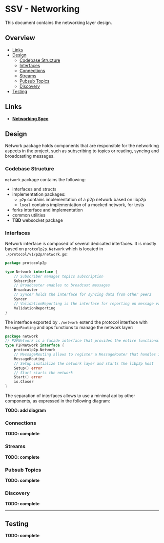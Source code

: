 # SSV - Networking

This document contains the networking layer design.

## Overview

- [Links](#links)
- [Design](#design)
  - [Codebase Structure](#codebase-structure)
  - [Interfaces](#Interfaces)
  - [Connections](#connections)
  - [Streams](#streams)
  - [Pubsub Topics](#pubsub-topics)
  - [Discovery](#discovery)
- [Testing](#Testing)

## Links

- **[Networking Spec](/docs/specs/NETWORKING.md)**


## Design

Network package holds components that are responsible for the networking aspects in the project,
such as subscribing to topics or reading, syncing and broadcasting messages.

### Codebase Structure

`network` package contains the following:
- interfaces and structs
- implementation packages:
    - `p2p` contains implementation of a p2p network based on libp2p
    - `local` contains implementation of a mocked network, for tests
- forks interface and implementation
- common utilities
- **TBD** websocket package

### Interfaces

Network interface is composed of several dedicated interfaces.
It is mostly based on `protcolp2p.Network` which is located in `./protocol/v1/p2p/network.go`:

```go 
package protocolp2p

type Network interface {
    // Subscriber manages topics subscription
	Subscriber
	// Broadcaster enables to broadcast messages
	Broadcaster
	// Syncer holds the interface for syncing data from other peerz
	Syncer
	// ValidationReporting is the interface for reporting on message validation results
	ValidationReporting
}
```

The interface exported by `./network` extend the protocol interface with `MessageRouting` 
and ops functions to manage the network layer:

```go
package network
// P2PNetwork is a facade interface that provides the entire functionality of the different network interfaces
type P2PNetwork interface {
	protocolp2p.Network
    // MessageRouting allows to register a MessageRouter that handles incoming connections
    MessageRouting
	// Setup initialize the network layer and starts the libp2p host
	Setup() error
	// Start starts the network
	Start() error
    io.Closer
}
```

The separation of interfaces allows to use a minimal api by other components, as expressed in the following diagram:

**TODO: add diagram**

### Connections

**TODO: complete**

### Streams

**TODO: complete**

### Pubsub Topics

**TODO: complete**

### Discovery

**TODO: complete**

---

## Testing

**TODO: complete**

